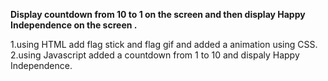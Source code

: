 **Display countdown from 10 to 1 on the screen and then display Happy Independence on the screen .**

1.using HTML add flag stick and flag gif and added a animation using CSS.
2.using Javascript added a countdown from 1 to 10 and dispaly Happy Independence.